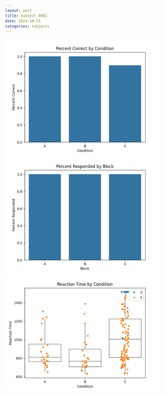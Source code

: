 ```yaml
---
layout: post
title: Subject 8001
date: 2024-10-21
categories: subjects
---
```


![](data/8001/run-3/8001_ATS_percent_correct.png)
![](data/8001/run-3/8001_ATS_percent_responded.png)
![](data/8001/run-3/8001_ATS_rt.png)
